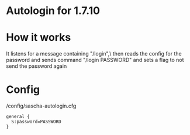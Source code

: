 # Autologin for 1.7.10

# How it works
It listens for a message containing "/login",\ then reads the config for the password and sends command "/login PASSWORD" and sets a flag to not send the password again

# Config
/config/sascha-autologin.cfg

```
general {
  S:password=PASSWORD
}
```
